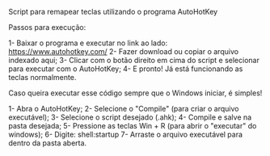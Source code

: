 Script para remapear teclas utilizando o programa AutoHotKey

Passos para execução:

1- Baixar o programa e executar no link ao lado: https://www.autohotkey.com/
2- Fazer download ou copiar o arquivo indexado aqui;
3- Clicar com o botão direito em cima do script e selecionar para executar com o AutoHotKey;
4- E pronto! Já está funcionando as teclas normalmente.

Caso queira executar esse código sempre que o Windows iniciar, é simples!

1- Abra o AutoHotKey;
2- Selecione o "Compile" (para criar o arquivo executável);
3- Selecione o script desejado (.ahk);
4- Compile e salve na pasta desejada;
5- Pressione as teclas Win + R (para abrir o "executar" do windows);
6- Digite: shell:startup
7- Arraste o arquivo executável para dentro da pasta aberta.
